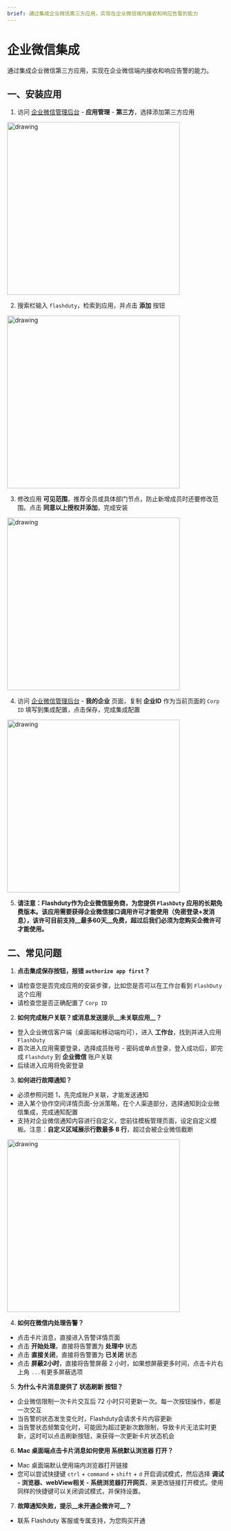 ```yaml
---
brief: 通过集成企业微信第三方应用，实现在企业微信端内接收和响应告警的能力
---
```


# 企业微信集成

通过集成企业微信第三方应用，实现在企业微信端内接收和响应告警的能力。

## 一、安装应用

1. 访问 [企业微信管理后台](https://work.weixin.qq.com/wework_admin/frame#apps) - __应用管理__ - __第三方__，选择添加第三方应用

<img src="https://fcdoc.github.io/img/IgG_9fMWOSStyP-Mfy34i03HFthJ3GNqJhQ0h0wYKE8.avif" alt="drawing" width="400"/>

2. 搜索栏输入 `flashduty`，检索到应用，并点击 __添加__ 按钮

<img src="https://fcdoc.github.io/img/FIPgCZNwraqFTID3vXd6xBQ2KpLSF6ba4IzwPLx-0EI.avif" alt="drawing" width="400"/>

3. 修改应用 __可见范围__，推荐全员或具体部门节点，防止新增成员时还要修改范围。点击 __同意以上授权并添加__，完成安装

<img src="https://fcdoc.github.io/img/q-OMKvZ372VP_Z9Ym2g63seLWgZjyfrmGQzZG27uJkA.avif" alt="drawing" width="400"/>

4. 访问 [企业微信管理后台](https://work.weixin.qq.com/wework_admin/frame#apps) - __我的企业__ 页面，复制 __企业ID__ 作为当前页面的 `Corp ID` 填写到集成配置，点击保存，完成集成配置

<img src="https://fcdoc.github.io/img/DZu7yYB2CXNegJm6ZkFdR3TcARZnoBvKY_LPgOPsIv0.avif" alt="drawing" width="400"/>

5. **请注意：Flashduty作为企业微信服务商，为您提供 `FlashDuty` 应用的长期免费版本。该应用需要获得企业微信接口调用许可才能使用（免密登录+发消息），该许可目前支持__最多60天__免费，超过后我们必须为您购买企微许可才能使用。**

## 二、常见问题

1. **点击集成保存按钮，报错 `authorize app first`？**

- 请检查您是否完成应用的安装步骤，比如您是否可以在工作台看到 `FlashDuty` 这个应用
- 请检查您是否正确配置了 `Corp ID`

2. **如何完成账户关联？或消息发送提示__未关联应用__？**

- 登入企业微信客户端（桌面端和移动端均可），进入 __工作台__，找到并进入应用 `FlashDuty`
- 首次进入应用需要登录，选择成员账号 - 密码或单点登录，登入成功后，即完成 `Flashduty` 到 __企业微信__ 账户关联
- 后续进入应用将免密登录

3. **如何进行故障通知？**

- 必须参照问题 1，先完成账户关联，才能发送通知
- 进入某个协作空间详情页面-分派策略，在个人渠道部分，选择通知到企业微信集成，完成通知配置
- 支持对企业微信通知内容进行自定义，您前往模板管理页面，设定自定义模板。注意：**自定义区域展示行数最多 8 行**，超过会被企业微信截断

<img src="https://fcdoc.github.io/img/YJ3cNz2YnnC8zi44MUfat7CNuti0ntKvxzXD4eB2XlM.avif" alt="drawing" width="400"/>

4. **如何在微信内处理告警？**

- 点击卡片消息，直接进入告警详情页面
- 点击 __开始处理__，直接将告警置为 __处理中__ 状态
- 点击 __直接关闭__，直接将告警置为 __已关闭__ 状态
- 点击 __屏蔽2小时__，直接将告警屏蔽 2 小时，如果想屏蔽更多时间，点击卡片右上角 `...`有更多屏蔽选项

5. **为什么卡片消息提供了 __状态刷新__ 按钮？**

- 企业微信限制一次卡片交互后 72 小时只可更新一次。每一次按钮操作，都是一次交互
- 当告警的状态发生变化时，Flashduty会请求卡片内容更新
- 当告警状态频繁变化时，可能因为超过更新次数限制，导致卡片无法实时更新，这时可以点击刷新按钮，来获得一次更新卡片状态机会

6. **Mac 桌面端点击卡片消息如何使用 __系统默认浏览器__ 打开？**

- Mac 桌面端默认使用端内浏览器打开链接
- 您可以尝试快捷键 `ctrl` + `command` + `shift` + `d` 开启调试模式，然后选择 __调试 - 浏览器、webView相关 - 系统浏览器打开网页__，来更改链接打开模式。使用同样的快捷键可以关闭调试模式，并保持设置。

7. **故障通知失败，提示__未开通企微许可__？**

- 联系 Flashduty 客服或专属支持，为您购买开通